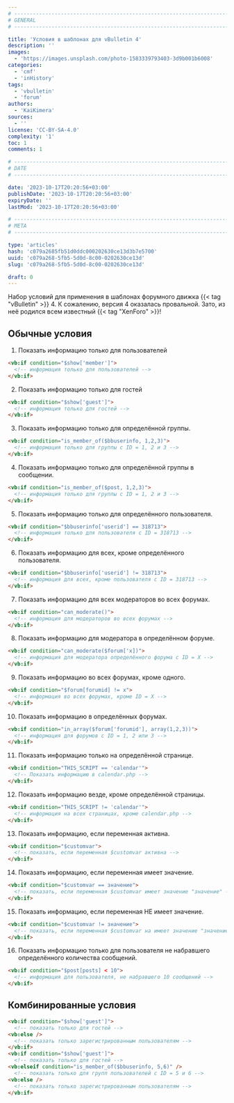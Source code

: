 ```yaml
---
# -------------------------------------------------------------------------------------------------------------------- #
# GENERAL
# -------------------------------------------------------------------------------------------------------------------- #

title: 'Условия в шаблонах для vBulletin 4'
description: ''
images:
  - 'https://images.unsplash.com/photo-1583339793403-3d9b001b6008'
categories:
  - 'cmf'
  - 'inHistory'
tags:
  - 'vbulletin'
  - 'forum'
authors:
  - 'KaiKimera'
sources:
  - ''
license: 'CC-BY-SA-4.0'
complexity: '1'
toc: 1
comments: 1

# -------------------------------------------------------------------------------------------------------------------- #
# DATE
# -------------------------------------------------------------------------------------------------------------------- #

date: '2023-10-17T20:20:56+03:00'
publishDate: '2023-10-17T20:20:56+03:00'
expiryDate: ''
lastMod: '2023-10-17T20:20:56+03:00'

# -------------------------------------------------------------------------------------------------------------------- #
# META
# -------------------------------------------------------------------------------------------------------------------- #

type: 'articles'
hash: 'c079a2685fb51d0ddc000202630ce13d3b7e5700'
uuid: 'c079a268-5fb5-5d0d-8c00-0202630ce13d'
slug: 'c079a268-5fb5-5d0d-8c00-0202630ce13d'

draft: 0
---
```


Набор условий для применения в шаблонах форумного движка {{< tag "vBulletin" >}} 4. К сожалению, версия 4 оказалась провальной. Зато, из неё родился всем известный {{< tag "XenForo" >}}!

<!--more-->

## Обычные условия

1. Показать информацию только для пользователей

```html
<vb:if condition="$show['member']">
  <!-- информация только для пользователей -->
</vb:if>
```

2. Показать информацию только для гостей

```html
<vb:if condition="$show['guest']">
  <!-- информация только для гостей -->
</vb:if>
```

3. Показать информацию только для определённой группы.

```html
<vb:if condition="is_member_of($bbuserinfo, 1,2,3)">
  <!-- информация только для группы с ID = 1, 2 и 3 -->
</vb:if>
```

4. Показать информацию только для определённой группы в сообщении.

```html
<vb:if condition="is_member_of($post, 1,2,3)">
  <!-- информация только для группы с ID = 1, 2 и 3 -->
</vb:if>
```

5. Показать информацию только для определённого пользователя.

```html
<vb:if condition="$bbuserinfo['userid'] == 318713">
  <!-- информация только для пользователя с ID = 318713 -->
</vb:if>
```

6. Показать информацию для всех, кроме определённого пользователя.

```html
<vb:if condition="$bbuserinfo['userid'] != 318713">
  <!-- информация для всех, кроме пользователя с ID = 318713 -->
</vb:if>
```

7. Показать информацию для всех модераторов во всех форумах.

```html
<vb:if condition="can_moderate()">
  <!-- информация для модераторов во всех форумах -->
</vb:if>
```

8. Показать информацию для модератора в определённом форуме.

```html
<vb:if condition="can_moderate($forum['x])">
  <!-- информация для модератора определённого форума с ID = X -->
</vb:if>
```

9. Показать информацию во всех форумах, кроме одного.

```html
<vb:if condition="$forum[forumid] != x">
  <!-- информация во всех форумах, кроме ID = X -->
</vb:if>
```

10. Показать информацию в определённых форумах.

```html
<vb:if condition="in_array($forum['forumid'], array(1,2,3))">
  <!-- информация для форумов с ID = 1, 2 или 3 -->
</vb:if>
```

11. Показать информацию только на определённой странице.

```html
<vb:if condition="THIS_SCRIPT == 'calendar'">
  <!-- Показать информацию в calendar.php -->
</vb:if>
```

12. Показать информацию везде, кроме определённой страницы.

```html
<vb:if condition="THIS_SCRIPT != 'calendar'">
  <!-- информация на всех страницах, кроме calendar.php -->
</vb:if>
```

13. Показать информацию, если переменная активна.

```html
<vb:if condition="$customvar">
  <!-- показать, если переменная $customvar активна -->
</vb:if>
```

14. Показать информацию, если переменная имеет значение.

```html
<vb:if condition="$customvar == значение">
  <!-- показать, если переменная $customvar имеет значение "значение" -->
</vb:if>
```

15. Показать информацию, если переменная НЕ имеет значение.

```html
<vb:if condition="$customvar != значение">
  <!-- показать, если переменная $customvar на имеет значение "значение" -->
</vb:if>
```

16. Показать информацию только для пользователя не набравшего определённого количества сообщений.

```html
<vb:if condition="$post[posts] < 10">
  <!-- информация для пользователя, не набравшего 10 сообщений -->
</vb:if>
```

## Комбинированные условия

```html
<vb:if condition="$show['guest']">
  <!-- показать только для гостей -->
<vb:else />
  <!-- показать только зарегистрированным пользователям -->
</vb:if>
<vb:if condition="$show['guest']">
  <!-- показать только для гостей -->
<vb:elseif condition="is_member_of($bbuserinfo, 5,6)" />
  <!-- показать только для групп пользователей с ID = 5 и 6 -->
<vb:else />
  <!-- показать только зарегистрированным пользователям -->
</vb:if>
```
